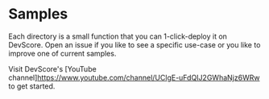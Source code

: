 # Samples

Each directory is a small function that you can 1-click-deploy it on DevScore. Open an issue if you like to see a specific use-case or you like to improve one of current samples.

Visit DevScore's [YouTube channel]https://www.youtube.com/channel/UClgE-uFdQIJ2GWhaNjz6WRw to get started. 





